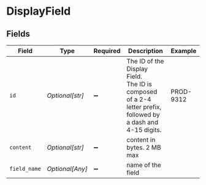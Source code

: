 # DisplayField


## Fields

| Field                                                                                                          | Type                                                                                                           | Required                                                                                                       | Description                                                                                                    | Example                                                                                                        |
| -------------------------------------------------------------------------------------------------------------- | -------------------------------------------------------------------------------------------------------------- | -------------------------------------------------------------------------------------------------------------- | -------------------------------------------------------------------------------------------------------------- | -------------------------------------------------------------------------------------------------------------- |
| `id`                                                                                                           | *Optional[str]*                                                                                                | :heavy_minus_sign:                                                                                             | The ID of the Display Field.<br>The ID is composed of a 2-4 letter prefix, followed by a dash and 4-15 digits. | PROD-9312                                                                                                      |
| `content`                                                                                                      | *Optional[str]*                                                                                                | :heavy_minus_sign:                                                                                             | content in bytes. 2 MB max                                                                                     |                                                                                                                |
| `field_name`                                                                                                   | *Optional[Any]*                                                                                                | :heavy_minus_sign:                                                                                             | name of the field                                                                                              |                                                                                                                |
